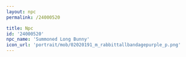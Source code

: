 ```yaml
---
layout: npc
permalink: /24000520

title: Npc
id: '24000520'
npc_name: 'Summoned Long Bunny'
icon_url: 'portrait/mob/02020191_m_rabbittallbandagepurple_p.png'
---
```

